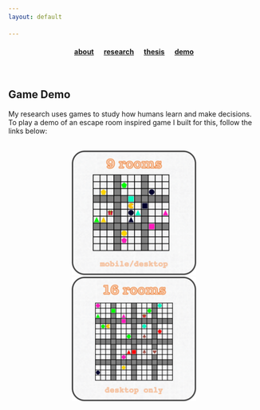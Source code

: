 ```yaml
---
layout: default

---
```


#### <center> <a href="/index">about</a> &nbsp;&nbsp;&nbsp;&nbsp; <a href="/research">research</a> &nbsp;&nbsp;&nbsp;&nbsp; <a href="/thesis/">thesis</a> &nbsp;&nbsp;&nbsp;&nbsp; <a href="/effugium">demo</a> 

<br>

## Game Demo

My research uses games to study how humans learn and make decisions. To play a demo of an escape room inspired game I built for this, follow the links below:

<br>
<center>
<div class="grid-container" style="position: center">
  <div style="width:100%" data-media="(orientation: portrait)"> <center><a href="effugium/9_rooms/"><img src="assets/9_rooms.png"  style="height:250px;width:250px;"></a> </center>
  </div> 
  <div style="width:100%" data-media="(orientation: portrait)"> <center><a href="effugium/16_rooms/"><img src="assets/16_rooms.png"  style="height:250px;width:250px;"></a></center>
  </div>
</div>
</center>
<br>
